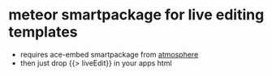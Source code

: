 meteor smartpackage for live editing templates
====

*    requires ace-embed smartpackage from [atmosphere](https://atmospherejs.com/package/ace-embed)
*    then just drop {{> liveEdit}} in your apps html
